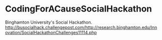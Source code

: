 CodingForACauseSocialHackathon
==============================

Binghamton University's Social Hackathon. http://busocialhack.challengepost.com/http://research.binghamton.edu/Innovation/SocialHackathonChallenges11114.php
